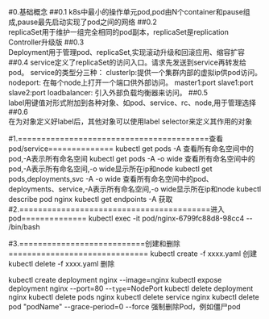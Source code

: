 #0.基础概念 
##0.1
    k8s中最小的操作单元pod,pod由N个container和pause组成,pause最先启动实现了pod之间的网络
##0.2   
    replicaSet用于维护一组完全相同的pod副本，replicaSet是replication Controller升级版
##0.3   
    Deployment用于管理pod、replicaSet,实现滚动升级和回滚应用、缩容扩容
##0.4
    service定义了replicaSet的访问入口。请求先发送到service再转发给pod。
    service的类型分三种：
        clusterIp:提供一个集群内部的虚拟ip供pod访问。  
        nodeport: 在每个node上打开一个端口供外部访问。 master1:port  slave1:port slave2:port
        loadbalancer: 引入外部负载均衡器来访问。
##0.5   
    label用键值对形式附加到各种对象、如pod、service、rc、node,用于管理选择
##0.6   
    在为对象定义好label后，其他对象可以使用label selector来定义其作用的对象
   

    
   

#1.=========================================查看pod/service==============
kubectl get pods       -A               查看所有命名空间中的pod,-A表示所有命名空间
kubectl get pods       -A -o wide       查看所有命名空间中的pod,-A表示所有命名空间,-o wide显示所在ip和node
kubectl get pods,deployments,svc  -A -o wide       查看所有命名空间中的pod、deployments、service,-A表示所有命名空间,-o wide显示所在ip和node
kubectl describe pod nginx
kubectl get endpoints -A  获取
#2.=========================================进入pod==============
kubectl exec -it pod/nginx-6799fc88d8-98cc4  -- /bin/bash


#3.===========================创建和删除==============================
kubectl create -f xxxx.yaml   创建
kubectl delete -f xxxx.yaml   删除

kubectl create deployment nginx --image=nginx
kubectl expose deployment nginx --port=80 --``type``=NodePort
kubectl delete deployment nginx
kubectl delete pods nginx
kubectl delete service nginx
kubectl delete pod "podName" --grace-period=0 --force  强制删除Pod，例如僵尸pod

